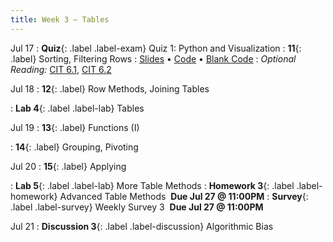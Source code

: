 ```yaml
---
title: Week 3 — Tables
---
```


Jul 17
: **Quiz**{: .label .label-exam} Quiz 1: Python and Visualization
: **11**{: .label} Sorting, Filtering Rows
  : [Slides](https://docs.google.com/presentation/d/1zDCSFZ8DxAmGlzjZqGQwU7yafEkElYgQZz9NTo-o3iA/edit?usp=sharing) &#8226; [Code](https://eecs.datahub.berkeley.edu/hub/user-redirect/git-pull?repo=https%3A%2F%2Fgithub.com%2Fdata-6-berkeley%2Fmaterials-su23&branch=main&urlpath=tree%2Fmaterials-su23%2Flectures%2Flec11%2Flec11.ipynb) &#8226; [Blank Code](https://eecs.datahub.berkeley.edu/hub/user-redirect/git-pull?repo=https%3A%2F%2Fgithub.com%2Fdata-6-berkeley%2Fmaterials-su23&branch=main&urlpath=tree%2Fmaterials-su23%2Flectures%2Flec11%2Flec11-blank.ipynb)
: *Optional Reading:* [CIT 6.1](https://inferentialthinking.com/chapters/06/1/Sorting_Rows.html), [CIT 6.2](https://inferentialthinking.com/chapters/06/1/Sorting_Rows.html)

Jul 18
: **12**{: .label} Row Methods, Joining Tables
  <!--: [Slides](#) &#8226; [Code](#) &#8226; [Blank Code](#)-->
<!--: *Optional Reading:* [CIT 8.4](https://inferentialthinking.com/chapters/08/4/Joining_Tables_by_Columns.html)-->
: **Lab 4**{: .label .label-lab} Tables

Jul 19
: **13**{: .label} Functions (I)
  <!--: [Slides](#) &#8226; [Code](#) &#8226; [Blank Code](#)-->
<!--: *Optional Reading:* [CIT 8](https://inferentialthinking.com/chapters/08/Functions_and_Tables.html), [SPR 9](https://cs.stanford.edu/people/nick/py/python-function.html), [PPDS 2.5](https://www.tomasbeuzen.com/python-programming-for-data-science/chapters/chapter2-loops-functions.html#functions)-->
: **14**{: .label} Grouping, Pivoting
  <!--: [Slides](#) &#8226; [Code](#) &#8226; [Blank Code](#)-->
<!--: *Optional Reading:* [CIT 7.1.3](https://inferentialthinking.com/chapters/07/1/Visualizing_Categorical_Distributions.html?highlight=group#grouping-categorical-data), [CIT 8.3.3](https://inferentialthinking.com/chapters/08/3/Cross-Classifying_by_More_than_One_Variable.html?highlight=pivot#pivot-tables-rearranging-the-output-of-group), [Table Function Visualizer](http://data8.org/interactive_table_functions/)-->

Jul 20
: **15**{: .label} Applying
  <!--: [Slides](#) &#8226; [Code](#) &#8226; [Blank Code](#)-->
<!--: *Optional Reading:* [CIT 8.1](https://inferentialthinking.com/chapters/08/1/Applying_a_Function_to_a_Column.html)-->
: **Lab 5**{: .label .label-lab} More Table Methods
: **Homework 3**{: .label .label-homework} Advanced Table Methods &nbsp;**Due Jul 27 @ 11:00PM**
: **Survey**{: .label .label-survey} Weekly Survey 3 &nbsp;**Due Jul 27 @ 11:00PM**

Jul 21
: **Discussion 3**{: .label .label-discussion} Algorithmic Bias
<!--: *Recommended Reading:* ["Why Algorithms Can Be Racist and Sexist"](https://www.vox.com/recode/2020/2/18/21121286/algorithms-bias-discrimination-facial-recognition-transparency); ["Dissecting Racial Bias"](https://data6.org/su22/assignments/DissectingRacialBias.pdf)-->
